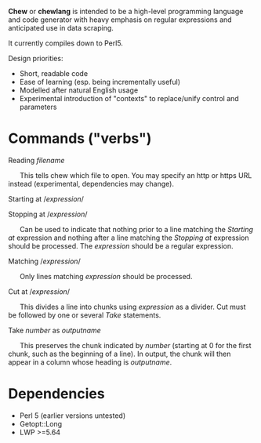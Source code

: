 **Chew** or **chewlang** is intended to be a high-level programming language and code generator with heavy emphasis on regular expressions and anticipated use in data scraping.

It currently compiles down to Perl5.

Design priorities:
* Short, readable code
* Ease of learning (esp. being incrementally useful)
* Modelled after natural English usage
* Experimental introduction of "contexts" to replace/unify control and parameters

# Commands ("verbs")
Reading *filename*

&nbsp;&nbsp;&nbsp;&nbsp;&nbsp;&nbsp;This tells chew which file to open. You may specify an http or https URL instead (experimental, dependencies may change).

Starting at /*expression*/

Stopping at /*expression*/

&nbsp;&nbsp;&nbsp;&nbsp;&nbsp;&nbsp;Can be used to indicate that nothing prior to a line matching the *Starting at* expression and nothing after a line matching the *Stopping at* expression should be processed. The *expression* should be a regular expression.

Matching /*expression*/

&nbsp;&nbsp;&nbsp;&nbsp;&nbsp;&nbsp;Only lines matching *expression* should be processed.

Cut at /*expression*/

&nbsp;&nbsp;&nbsp;&nbsp;&nbsp;&nbsp;This divides a line into chunks using *expression* as a divider. Cut must be followed by one or several *Take* statements.

Take *number* as *outputname*

&nbsp;&nbsp;&nbsp;&nbsp;&nbsp;&nbsp;This preserves the chunk indicated by *number* (starting at 0 for the first chunk, such as the beginning of a line). In output, the chunk will then appear in a column whose heading is *outputname*.

[//]: # (&nbsp;&nbsp;&nbsp;&nbsp;&nbsp;&nbsp;)

# Dependencies
* Perl 5 (earlier versions untested)
* Getopt::Long
* LWP >=5.64
